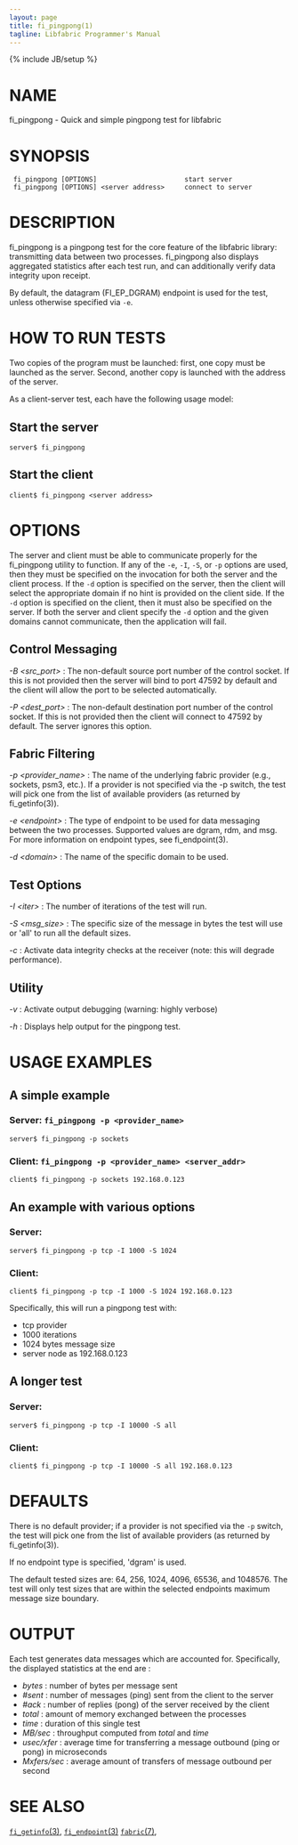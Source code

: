 ```yaml
---
layout: page
title: fi_pingpong(1)
tagline: Libfabric Programmer's Manual
---
```

{% include JB/setup %}


# NAME

fi_pingpong  \- Quick and simple pingpong test for libfabric


# SYNOPSIS
```
 fi_pingpong [OPTIONS]						start server
 fi_pingpong [OPTIONS] <server address>		connect to server
```


# DESCRIPTION

fi_pingpong is a pingpong test for the core feature of the libfabric library:
transmitting data between two processes. fi_pingpong also displays aggregated
statistics after each test run, and can additionally verify data integrity upon
receipt.

By default, the datagram (FI_EP_DGRAM) endpoint is used for the test, unless
otherwise specified via `-e`.

# HOW TO RUN TESTS

Two copies of the program must be launched: first, one copy must be launched as
the server. Second, another copy is launched with the address of the server.

As a client-server test, each have the following usage model:

## Start the server
```
server$ fi_pingpong
```

## Start the client
```
client$ fi_pingpong <server address>
```


# OPTIONS

The server and client must be able to communicate properly for the fi_pingpong
utility to function. If any of the `-e`, `-I`, `-S`, or `-p` options are used,
then they must be specified on the invocation for both the server and the
client process. If the `-d` option is specified on the server, then the client
will select the appropriate domain if no hint is provided on the client side.
If the `-d` option is specified on the client, then it must also be specified
on the server. If both the server and client specify the `-d` option and the
given domains cannot communicate, then the application will fail.

## Control Messaging

*-B \<src_port\>*
: The non-default source port number of the control socket. If this is not
  provided then the server will bind to port 47592 by default and the client
  will allow the port to be selected automatically.

*-P \<dest_port\>*
: The non-default destination port number of the control socket. If this is not
  provided then the client will connect to 47592 by default. The server ignores
  this option.

## Fabric Filtering

*-p \<provider_name\>*
: The name of the underlying fabric provider (e.g., sockets, psm3, etc.).
  If a provider is not specified via the -p switch, the test will pick one from
  the list of available providers (as returned by fi_getinfo(3)).

*-e \<endpoint\>*
: The type of endpoint to be used for data messaging between the two processes.
  Supported values are dgram, rdm, and msg. For more information on endpoint
  types, see fi_endpoint(3).

*-d \<domain\>*
: The name of the specific domain to be used.

## Test Options

*-I \<iter\>*
: The number of iterations of the test will run.

*-S \<msg_size\>*
: The specific size of the message in bytes the test will use or 'all' to run
  all the default sizes.

*-c*
: Activate data integrity checks at the receiver (note: this will degrade
  performance).

## Utility

*-v*
: Activate output debugging (warning: highly verbose)

*-h*
: Displays help output for the pingpong test.


# USAGE EXAMPLES

## A simple example

### Server: `fi_pingpong -p <provider_name>`
`server$ fi_pingpong -p sockets`

### Client: `fi_pingpong -p <provider_name> <server_addr>`
`client$ fi_pingpong -p sockets 192.168.0.123`

## An example with various options

### Server:
`server$ fi_pingpong -p tcp -I 1000 -S 1024`

### Client:
`client$ fi_pingpong -p tcp -I 1000 -S 1024 192.168.0.123`


Specifically, this will run a pingpong test with:

- tcp provider
- 1000 iterations
- 1024 bytes message size
- server node as 192.168.0.123

## A longer test

### Server:
`server$ fi_pingpong -p tcp -I 10000 -S all`

### Client:
`client$ fi_pingpong -p tcp -I 10000 -S all 192.168.0.123`


# DEFAULTS

There is no default provider; if a provider is not specified via the `-p`
switch, the test will pick one from the list of available providers (as
returned by fi_getinfo(3)).

If no endpoint type is specified, 'dgram' is used.

The default tested sizes are:  64, 256, 1024, 4096, 65536, and 1048576. The
test will only test sizes that are within the selected endpoints maximum
message size boundary.

# OUTPUT

Each test generates data messages which are accounted for. Specifically, the
displayed statistics at the end are :

 - *bytes*          : number of bytes per message sent
 - *#sent*          : number of messages (ping) sent from the client to the
                      server
 - *#ack*           : number of replies (pong) of the server received by the
                      client
 - *total*          : amount of memory exchanged between the processes
 - *time*           : duration of this single test
 - *MB/sec*         : throughput computed from *total* and *time*
 - *usec/xfer*      : average time for transferring a message outbound (ping or
                      pong) in microseconds
 - *Mxfers/sec*     : average amount of transfers of message outbound per
                      second

# SEE ALSO

[`fi_getinfo`(3)](fi_getinfo.3.html),
[`fi_endpoint`(3)](fi_endpoint.3.html)
[`fabric`(7)](fabric.7.html),
